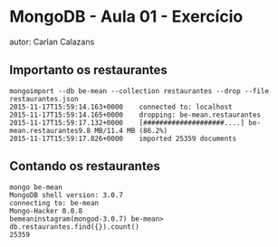 # MongoDB - Aula 01 - Exercício
autor: Carlan Calazans

## Importanto os restaurantes

```
mongoimport --db be-mean --collection restaurantes --drop --file restaurantes.json
2015-11-17T15:59:14.163+0000    connected to: localhost
2015-11-17T15:59:14.165+0000    dropping: be-mean.restaurantes
2015-11-17T15:59:17.132+0000    [####################....] be-mean.restaurantes9.8 MB/11.4 MB (86.2%)
2015-11-17T15:59:17.826+0000    imported 25359 documents
```

## Contando os restaurantes

```
mongo be-mean
MongoDB shell version: 3.0.7
connecting to: be-mean
Mongo-Hacker 0.0.8
bemeaninstagram(mongod-3.0.7) be-mean> db.restaurantes.find({}).count()
25359
```